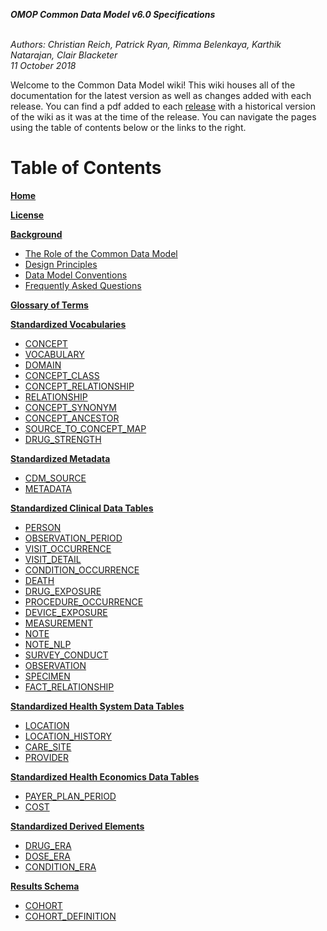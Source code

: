 ***OMOP Common Data Model v6.0 Specifications***

<br>*Authors: Christian Reich, Patrick Ryan, Rimma Belenkaya, Karthik Natarajan, Clair Blacketer*
<br>*11 October 2018*

Welcome to the Common Data Model wiki! This wiki houses all of the documentation for the latest version as well as changes added with each release. You can find a pdf added to each [release](https://github.com/OHDSI/CommonDataModel/releases) with a historical version of the wiki as it was at the time of the release. You can navigate the pages using the table of contents below or the links to the right.

# Table of Contents 

**[Home](https://github.com/OHDSI/CommonDataModel/wiki)**

**[License](https://github.com/OHDSI/CommonDataModel/wiki/License)**

**[Background](https://github.com/OHDSI/CommonDataModel/wiki/Background)**
* [The Role of the Common Data Model](https://github.com/OHDSI/CommonDataModel/wiki/The-Role-of-the-Common-Data-Model)
* [Design Principles](https://github.com/OHDSI/CommonDataModel/wiki/Design-Principles)
* [Data Model Conventions](https://github.com/OHDSI/CommonDataModel/wiki/Data-Model-Conventions) 
* [Frequently Asked Questions](https://github.com/OHDSI/CommonDataModel/wiki/Frequently-Asked-Questions)
 
**[Glossary of Terms](https://github.com/OHDSI/CommonDataModel/wiki/Glossary-of-Terms)**  

**[Standardized Vocabularies](https://github.com/OHDSI/CommonDataModel/wiki/Standardized-Vocabularies)**
* [CONCEPT](https://github.com/OHDSI/CommonDataModel/wiki/CONCEPT)
* [VOCABULARY](https://github.com/OHDSI/CommonDataModel/wiki/VOCABULARY)
* [DOMAIN](https://github.com/OHDSI/CommonDataModel/wiki/DOMAIN)
* [CONCEPT_CLASS](https://github.com/OHDSI/CommonDataModel/wiki/CONCEPT_CLASS)
* [CONCEPT_RELATIONSHIP](https://github.com/OHDSI/CommonDataModel/wiki/CONCEPT_RELATIONSHIP)
* [RELATIONSHIP](https://github.com/OHDSI/CommonDataModel/wiki/RELATIONSHIP)
* [CONCEPT_SYNONYM](https://github.com/OHDSI/CommonDataModel/wiki/CONCEPT_SYNONYM)
* [CONCEPT_ANCESTOR](https://github.com/OHDSI/CommonDataModel/wiki/CONCEPT_ANCESTOR)
* [SOURCE_TO_CONCEPT_MAP](https://github.com/OHDSI/CommonDataModel/wiki/SOURCE_TO_CONCEPT_MAP)
* [DRUG_STRENGTH](https://github.com/OHDSI/CommonDataModel/wiki/DRUG_STRENGTH)

**[Standardized Metadata](https://github.com/OHDSI/CommonDataModel/wiki/Standardized-Metadata)**
* [CDM_SOURCE](https://github.com/OHDSI/CommonDataModel/wiki/CDM_SOURCE)  
* [METADATA](https://github.com/OHDSI/CommonDataModel/wiki/METADATA)  

**[Standardized Clinical Data Tables](https://github.com/OHDSI/CommonDataModel/wiki/Standardized-Clinical-Data-Tables)**
* [PERSON](https://github.com/OHDSI/CommonDataModel/wiki/PERSON)
* [OBSERVATION_PERIOD](https://github.com/OHDSI/CommonDataModel/wiki/OBSERVATION_PERIOD)
* [VISIT_OCCURRENCE](https://github.com/OHDSI/CommonDataModel/wiki/VISIT_OCCURRENCE)
* [VISIT_DETAIL](https://github.com/OHDSI/CommonDataModel/wiki/VISIT_DETAIL)
* [CONDITION_OCCURRENCE](https://github.com/OHDSI/CommonDataModel/wiki/CONDITION_OCCURRENCE)
* [DEATH](https://github.com/OHDSI/CommonDataModel/wiki/DEATH)
* [DRUG_EXPOSURE](https://github.com/OHDSI/CommonDataModel/wiki/DRUG_EXPOSURE)
* [PROCEDURE_OCCURRENCE](https://github.com/OHDSI/CommonDataModel/wiki/PROCEDURE_OCCURRENCE)
* [DEVICE_EXPOSURE](https://github.com/OHDSI/CommonDataModel/wiki/DEVICE_EXPOSURE)
* [MEASUREMENT](https://github.com/OHDSI/CommonDataModel/wiki/MEASUREMENT)
* [NOTE](https://github.com/OHDSI/CommonDataModel/wiki/NOTE)
* [NOTE_NLP](https://github.com/OHDSI/CommonDataModel/wiki/NOTE_NLP)
* [SURVEY_CONDUCT](https://github.com/OHDSI/CommonDataModel/wiki/SURVEY_CONDUCT)
* [OBSERVATION](https://github.com/OHDSI/CommonDataModel/wiki/OBSERVATION)
* [SPECIMEN](https://github.com/OHDSI/CommonDataModel/wiki/SPECIMEN)
* [FACT_RELATIONSHIP](https://github.com/OHDSI/CommonDataModel/wiki/FACT_RELATIONSHIP)  

**[Standardized Health System Data Tables](https://github.com/OHDSI/CommonDataModel/wiki/Standardized-Health-System-Data-Tables)**
* [LOCATION](https://github.com/OHDSI/CommonDataModel/wiki/LOCATION)
* [LOCATION_HISTORY](https://github.com/OHDSI/CommonDataModel/wiki/LOCATION_HISTORY)
* [CARE_SITE](https://github.com/OHDSI/CommonDataModel/wiki/CARE_SITE)
* [PROVIDER](https://github.com/OHDSI/CommonDataModel/wiki/PROVIDER)  

**[Standardized Health Economics Data Tables](https://github.com/OHDSI/CommonDataModel/wiki/Standardized-Health-Economics-Data-Tables)**
* [PAYER_PLAN_PERIOD](https://github.com/OHDSI/CommonDataModel/wiki/PAYER_PLAN_PERIOD)
* [COST](https://github.com/OHDSI/CommonDataModel/wiki/COST)  

**[Standardized Derived Elements](https://github.com/OHDSI/CommonDataModel/wiki/Standardized-Derived-Elements)**
* [DRUG_ERA](https://github.com/OHDSI/CommonDataModel/wiki/DRUG_ERA)
* [DOSE_ERA](https://github.com/OHDSI/CommonDataModel/wiki/DOSE_ERA)
* [CONDITION_ERA](https://github.com/OHDSI/CommonDataModel/wiki/CONDITION_ERA)

**[Results Schema](https://github.com/OHDSI/CommonDataModel/wiki/Results-Schema)**
* [COHORT](https://github.com/OHDSI/CommonDataModel/wiki/COHORT)
* [COHORT_DEFINITION](https://github.com/OHDSI/CommonDataModel/wiki/COHORT_DEFINITION)